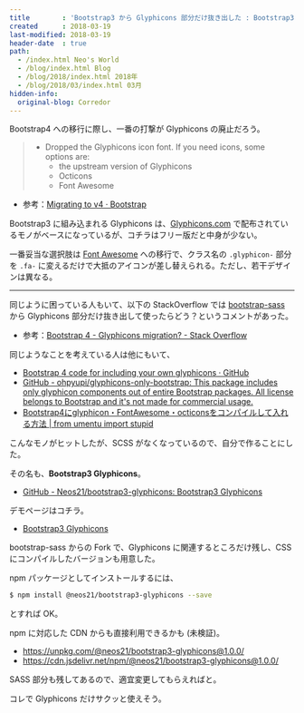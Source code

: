 ```yaml
---
title        : 'Bootstrap3 から Glyphicons 部分だけ抜き出した : Bootstrap3 Glyphicons'
created      : 2018-03-19
last-modified: 2018-03-19
header-date  : true
path:
  - /index.html Neo's World
  - /blog/index.html Blog
  - /blog/2018/index.html 2018年
  - /blog/2018/03/index.html 03月
hidden-info:
  original-blog: Corredor
---
```


Bootstrap4 への移行に際し、一番の打撃が Glyphicons の廃止だろう。

> - Dropped the Glyphicons icon font. If you need icons, some options are:
>   - the upstream version of Glyphicons
>   - Octicons
>   - Font Awesome

- 参考：[Migrating to v4 · Bootstrap](https://v4-alpha.getbootstrap.com/migration/)

Bootstrap3 に組み込まれる Glyphicons は、[Glyphicons.com](https://glyphicons.com/) で配布されているモノがベースになっているが、コチラはフリー版だと中身が少ない。

一番妥当な選択肢は [Font Awesome](https://fontawesome.com/) への移行で、クラス名の `.glyphicon-` 部分を `.fa-` に変えるだけで大抵のアイコンが差し替えられる。ただし、若干デザインは異なる。

---

同じように困っている人もいて、以下の StackOverflow では [bootstrap-sass](https://github.com/twbs/bootstrap-sass) から Glyphicons 部分だけ抜き出して使ったらどう？というコメントがあった。

- 参考：[Bootstrap 4 - Glyphicons migration? - Stack Overflow](https://stackoverflow.com/questions/32612690/bootstrap-4-glyphicons-migration)

同じようなことを考えている人は他にもいて、

- [Bootstrap 4 code for including your own glyphicons · GitHub](https://gist.github.com/planetoftheweb/5d75a1ad45eb3059710747a3695fc068)
- [GitHub - ohpyupi/glyphicons-only-bootstrap: This package includes only glyphicon components out of entire Bootstrap packages. All license belongs to Bootstrap and it's not made for commercial usage.](https://github.com/ohpyupi/glyphicons-only-bootstrap)
- [Bootstrap4にglyphicon・FontAwesome・octiconsをコンパイルして入れる方法 | from umentu import stupid](https://www.blog.umentu.work/bootstrap4にglyphicon・fontawesome・octiconsをコンパイルして入れる方法/)

こんなモノがヒットしたが、SCSS がなくなっているので、自分で作ることにした。

その名も、**Bootstrap3 Glyphicons**。

- [GitHub - Neos21/bootstrap3-glyphicons: Bootstrap3 Glyphicons](https://github.com/Neos21/bootstrap3-glyphicons)

デモページはコチラ。

- [Bootstrap3 Glyphicons](https://neos21.github.io/bootstrap3-glyphicons/)

bootstrap-sass からの Fork で、Glyphicons に関連するところだけ残し、CSS にコンパイルしたバージョンも用意した。

npm パッケージとしてインストールするには、

```bash
$ npm install @neos21/bootstrap3-glyphicons --save
```

とすれば OK。

npm に対応した CDN からも直接利用できるかも (未検証)。

- <https://unpkg.com/@neos21/bootstrap3-glyphicons@1.0.0/>
- <https://cdn.jsdelivr.net/npm/@neos21/bootstrap3-glyphicons@1.0.0/>

SASS 部分も残してあるので、適宜変更してもらえればと。

コレで Glyphicons だけサクッと使えそう。
